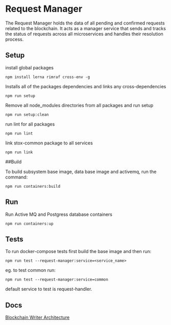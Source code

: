 # Request Manager

The Request Manager holds the data of all pending and confirmed requests related to the
blockchain. It acts as a manager service that sends and tracks the status of requests across all
microservices and handles their resolution process.

## Setup
install global packages
```
npm install lerna rimraf cross-env -g
```
Installs all of the packages dependencies and links any cross-dependencies
```
npm run setup
```
Remove all node_modules directories from all packages and run setup
```
npm run setup:clean
```
run lint for all packages
```
npm run lint
```
link stox-common package to all services
```
npm run link
```

##Build

To build subsystem base image, data base image and activemq, run the command:

```
npm run containers:build
```

## Run
Run Active MQ and Postgress database containers
```
npm run containers:up
```


## Tests
To run docker-compose tests first build the base image and then run:
```
npm run test --request-manager:service=<service_name>
```

eg. to test common run:

```
npm run test --request-manager:service=common 
```

default service to test is request-handler.


## Docs
[Blockchain Writer Architecture](https://docs.google.com/document/d/1eXrxDFgjDl-2No22om8vesqGhU7iGtw8iDSuN3VoHJ4/edit#heading=h.jsy3plhn9pv8)
